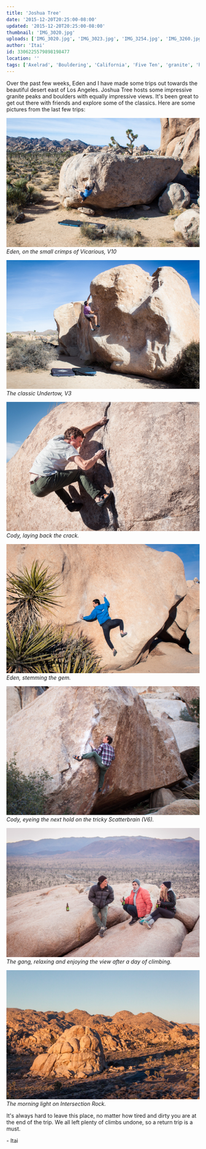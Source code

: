 ```yaml
---
title: 'Joshua Tree'
date: '2015-12-20T20:25:00-08:00'
updated: '2015-12-20T20:25:00-08:00'
thumbnail: 'IMG_3020.jpg'
uploads: ['IMG_3020.jpg', 'IMG_3023.jpg', 'IMG_3254.jpg', 'IMG_3260.jpg', 'IMG_3257.jpg', 'IMG_3277.jpg', 'IMG_3302.jpg']
author: 'Itai'
id: 3306225579898198477
location: ''
tags: ['Axelrad', 'Bouldering', 'California', 'Five Ten', 'granite', 'highball', 'Joshua', 'Tree']
---
```


Over the past few weeks, Eden and I have made some trips out towards the beautiful desert east of Los Angeles. Joshua Tree hosts some impressive granite peaks and boulders with equally impressive views. It's been great to get out there with friends and explore some of the classics. Here are some pictures from the last few trips:

![Eden, on the small crimps of Vicarious, V10](uploads/IMG_3020.jpg)*Eden, on the small crimps of Vicarious, V10*

![The classic Undertow, V3](uploads/IMG_3023.jpg)*The classic Undertow, V3*

![Cody, laying back the crack.](uploads/IMG_3254.jpg)*Cody, laying back the crack.*

![Eden, stemming the gem.](uploads/IMG_3260.jpg)*Eden, stemming the gem.*

![Cody, eyeing the next hold on the tricky Scatterbrain (V6).](uploads/IMG_3257.jpg)*Cody, eyeing the next hold on the tricky Scatterbrain (V6).*

![The gang, relaxing and enjoying the view after a day of climbing.](uploads/IMG_3277.jpg)*The gang, relaxing and enjoying the view after a day of climbing.*

![The morning light on Intersection Rock.](uploads/IMG_3302.jpg)*The morning light on Intersection Rock.*

It's always hard to leave this place, no matter how tired and dirty you are at the end of the trip. We all left plenty of climbs undone, so a return trip is a must.

\- Itai

